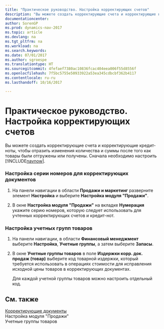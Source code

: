 ```yaml
---
title: "Практическое руководство. Настройка корректирующих счетов"
description: "Вы можете создать корректирующие счета и корректирующие кредит-ноты, чтобы отразить изменения количества и суммы после того как товары были отгружены или получены. Сначала необходимо настроить [!INCLUDE[navnow](../../includes/navnow_md.md)]."
documentationcenter: 
author: SorenGP
ms.prod: dynamics-nav-2017
ms.topic: article
ms.devlang: na
ms.tgt_pltfrm: na
ms.workload: na
ms.search.keywords: 
ms.date: 07/01/2017
ms.author: sgroespe
ms.translationtype: HT
ms.sourcegitcommit: 4fefaef7380ac10836fcac404eea006f55d8556f
ms.openlocfilehash: 7f5bc5755e50933922a53ea345cdbcbf362b4117
ms.contentlocale: ru-ru
ms.lasthandoff: 10/16/2017

---
```

# <a name="how-to-set-up-corrective-invoicing"></a>Практическое руководство. Настройка корректирующих счетов
Вы можете создать корректирующие счета и корректирующие кредит-ноты, чтобы отразить изменения количества и суммы после того как товары были отгружены или получены. Сначала необходимо настроить [!INCLUDE[navnow](../../includes/navnow_md.md)].  
  
### <a name="to-set-up-number-series-for-corrective-documents"></a>Настройка серии номеров для корректирующих документов  
  
1.  На панели навигации в области **Продажи и маркетинг** разверните элемент **Настройка** и выберите **Настройка модуля "Продажи"**.  
  
2.  В окне **Настройка модуля "Продажи"** на вкладке **Нумерация** укажите серию номеров, которую следует использовать для учтенных корректирующих счетов и кредит-нот.  
  
### <a name="to-set-up-inventory-posting-groups"></a>Настройка учетных групп товаров  
  
1.  На панели навигации, в области **Финансовый менеджмент** выберите **Настройка**, **Учетные группы**, а затем выберите **Запасы**.  
  
2.  В окне **Учетные группы товаров** в поле **Издержки корр. док. продаж (товар)** выберите код товарной издержки, который требуется использовать в операциях стоимости для исправления исходной цены товаров в корректирующих документах.  
  
     Для каждой учетной группы товаров можно настроить отдельный код.  
  
## <a name="see-also"></a>См. также  
 [Корректирующие документы](corrective-documents.md)   
 Настройка модуля "Продажи"   
 Учетные группы товаров

